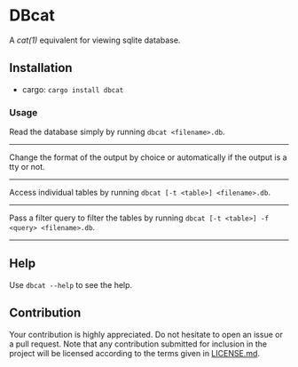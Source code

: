 # DBcat

A *cat(1)* equivalent for viewing sqlite database.


## Installation

- cargo: `cargo install dbcat`

### Usage

Read the database simply by running `dbcat <filename>.db`.

<!-- Asset -->

---

Change the format of the output by choice or automatically if the output is a tty or not.

<!-- Asset  -->
---

Access individual tables by running `dbcat [-t <table>] <filename>.db`.

<!-- Asset -->
---

Pass a filter query to filter the tables by running `dbcat [-t <table>] -f <query> <filename>.db`.

<!-- Asset -->
---
## Help

Use `dbcat --help` to see the help.

## Contribution

Your contribution is highly appreciated. Do not hesitate to open an issue or a
pull request. Note that any contribution submitted for inclusion in the project
will be licensed according to the terms given in [LICENSE.md](LICENSE.md).